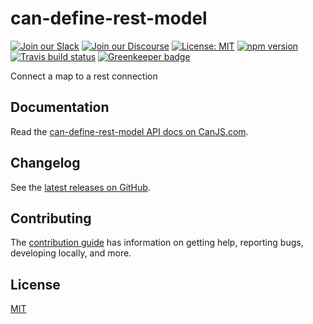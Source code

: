 # can-define-rest-model

[![Join our Slack](https://img.shields.io/badge/slack-join%20chat-611f69.svg)](https://www.bitovi.com/community/slack?utm_source=badge&utm_medium=badge&utm_campaign=pr-badge&utm_content=badge)
[![Join our Discourse](https://img.shields.io/discourse/https/forums.bitovi.com/posts.svg)](https://forums.bitovi.com/?utm_source=badge&utm_medium=badge&utm_campaign=pr-badge&utm_content=badge)
[![License: MIT](https://img.shields.io/badge/license-MIT-blue.svg)](https://github.com/canjs/can-define-rest-model/blob/master/LICENSE)
[![npm version](https://badge.fury.io/js/can-define-rest-model.svg)](https://www.npmjs.com/package/can-define-rest-model)
[![Travis build status](https://travis-ci.org/canjs/can-define-rest-model.svg?branch=master)](https://travis-ci.org/canjs/can-define-rest-model)
[![Greenkeeper badge](https://badges.greenkeeper.io/canjs/can-define-rest-model.svg)](https://greenkeeper.io/)

Connect a map to a rest connection

## Documentation

Read the [can-define-rest-model API docs on CanJS.com](https://canjs.com/doc/can-define-rest-model.html).

## Changelog

See the [latest releases on GitHub](https://github.com/canjs/can-define-rest-model/releases).

## Contributing

The [contribution guide](https://github.com/canjs/can-define-rest-model/blob/master/CONTRIBUTING.md) has information on getting help, reporting bugs, developing locally, and more.

## License

[MIT](https://github.com/canjs/can-define-rest-model/blob/master/LICENSE)
